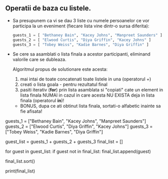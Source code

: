## Operatii de baza cu listele.



* Sa presupunem ca vi se dau 3 liste cu numele persoanelor ce vor participa la un eveniment (fiecare lista vine dintr-o sursa diferita):

    ```python   
    guests_1 = [ "Bethaney Bain", "Kacey Johns", "Manpreet Saunders" ]
    guests_2 = [ "Elwood Curtis", "Diya Griffin", "Kacey Johns" ]
    guests_3 = [ "Tobey Weiss", "Kadie Barnes", "Diya Griffin" ]
    ``` 

* Se cere sa asamblati o lista finala a acestor participanti, eliminand valorile care se dubleaza.
  
  Algoritmul propus de solutionare este acesta:
    1. mai intai de toate concatenati toate listele in una (operatorul +)
    2. creati o lista goala - pentru rezultatul final
    3. pasiti iterativ (**for**) prin lista asamblata si "copiati" cate un element in lista finala NUMAI in cazul in care acesta NU EXISTA deja in lista finala (operatorul **in**)!
    * BONUS, dupa ce ati obtinut lista finala, sortati-o alfabetic inainte sa fie afisata!

guests_1 = ["Bethaney Bain", "Kacey Johns", "Manpreet Saunders"]
guests_2 = ["Elwood Curtis", "Diya Griffin", "Kacey Johns"]
guests_3 = ["Tobey Weiss", "Kadie Barnes", "Diya Griffin"]

guest_list = guests_1 + guests_2 + guests_3
final_list = []

for guest in guest_list:
    if guest not in final_list:
        final_list.append(guest)

final_list.sort() 

print(final_list)

